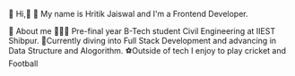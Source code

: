 🔗 Hi,👋
🔗  My name is Hritik Jaiswal and
     I'm a Frontend Developer.

 
🔗 About me 
   👨🏻‍🎓 Pre-final year B-Tech student  Civil Engineering at IIEST Shibpur.
   🎯Currently diving into Full Stack Development and advancing in Data Structure and Alogorithm.
   ⚽Outside of tech I enjoy to play cricket and Football
   
    
  




